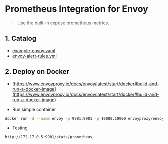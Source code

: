 # Prometheus Integration for Envoy

> Use the built-in expose prometheus metrics.

## 1. Catalog

- [example-envoy.yaml](envoy/example-envoy.yaml)
- [envoy-alert-rules.yml](envoy-alert-rules.yml)

## 2. Deploy on Docker

- [https://www.envoyproxy.io/docs/envoy/latest/start/docker#build-and-run-a-docker-image](https://www.envoyproxy.io/docs/envoy/latest/start/docker#build-and-run-a-docker-image)

- Run simple container

```bash
docker run -d --name envoy -p 9901:9901 -p 10000:10000 envoyproxy/envoy:v1.20.1
```

- Testing

```bash
http://172.17.0.5:9901/stats/prometheus
```
